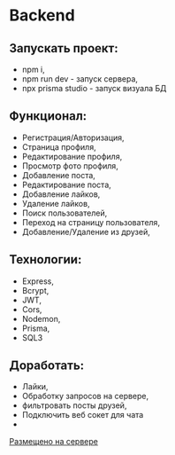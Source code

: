 # Backend
## Запускать проект:
 - npm i,
 - npm run dev - запуск сервера,
 - npx prisma studio - запуск визуала БД
## Функционал:
-  Регистрация/Авторизация,
- Страница профиля,
- Редактирование профиля,
- Просмотр фото профиля,
- Добавление поста,
- Редактирование поста,
- Добавление лайков,
- Удаление лайков,
- Поиск пользователей,
- Переход на страницу пользователя,
- Добавление/Удаление из друзей,
 ## Технологии:
 - Express,
 - Bcrypt,
 - JWT,
 - Cors,
 - Nodemon,
 - Prisma,
 - SQL3

## Доработать:
- Лайки,
- Обработку запросов на сервере,
- фильтровать посты друзей,
- Подключить веб сокет для чата
- 
[Размещено на сервере](https://render.com)
